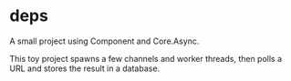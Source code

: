 # deps

A small project using Component and Core.Async.

This toy project spawns a few channels and worker threads, then polls a URL and stores the result in a database.
